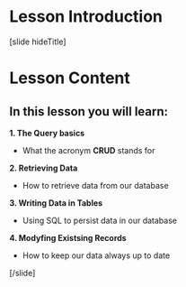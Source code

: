 # Lesson Introduction

[slide hideTitle]

# Lesson Content

## In this lesson you will learn:

**1. The Query basics**
- What the acronym **CRUD** stands for

**2. Retrieving Data**
- How to retrieve data from our database

**3. Writing Data in Tables**
- Using SQL to persist data in our database

**4. Modyfing Existsing Records**
- How to keep our data always up to date
    
[/slide]
